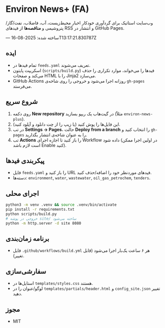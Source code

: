 # Environ News+ (FA)

وب‌سایت استاتیک برای گردآوری خودکار اخبار محیط‌زیست، آب، فاضلاب، نفت/گاز/پتروشیمی و **مناقصه‌ها** از فیدهای RSS و انتشار در GitHub Pages.

— ساخته شده: 2025-08-16T13:17:21.830787Z

## ایده
- تمام فیدها در `feeds.yaml` تعریف می‌شوند.
- اسکریپت پایتون (`scripts/build.py`) فیدها را می‌خواند، موارد تکراری را حذف می‌کند و صفحات HTML را با Jinja2 می‌سازد.
- GitHub Actions روزانه اجرا می‌شود و خروجی را روی شاخه‌ی `gh-pages` می‌فرستد.

## شروع سریع
1) روی دکمه **New repository** در گیت‌هاب یک ریپو بسازید (مثلاً `environ-news-plus`).
2) این فایل‌ها را پوش کنید (یا زیپ را از چت دانلود و آپلود کنید).
3) در تب **Settings → Pages**، حالت **Deploy from a branch** را انتخاب کنید و `gh-pages` را به عنوان شاخه‌ی انتشار بگذارید.
4) تب **Actions** را باز کنید تا اجازه اجرای Workflow داده شود (در اولین اجرا ممکن است لازم باشد Enable کنید).

## پیکربندی فیدها
- فایل `feeds.yaml` را باز کنید و URL فیدهای موردنظر خود را اضافه/حذف کنید.
- دسته‌ها: `environment`, `water`, `wastewater`, `oil_gas_petrochem`, `tenders`.

## اجرای محلی
```bash
python3 -m venv .venv && source .venv/bin/activate
pip install -r requirements.txt
python scripts/build.py
# خروجی در پوشه site/ ساخته می‌شود
python -m http.server -d site 8080
```

## برنامه زمان‌بندی
- فایل `.github/workflows/build.yml` هر ۶ ساعت یک‌بار اجرا می‌شود (قابل تغییر).

## سفارشی‌سازی
- استایل‌ها در `templates/styles.css` هستند.
- لوگو/عنوان را در `templates/partials/header.html` و `config_site.json` تغییر دهید.

## مجوز
- MIT

